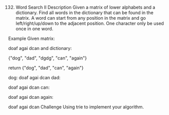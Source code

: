 132. Word Search II
Description
Given a matrix of lower alphabets and a dictionary. Find all words in the dictionary that can be found in the matrix. A word can start from any position in the matrix and go left/right/up/down to the adjacent position. One character only be used once in one word.

Example
Given matrix:

doaf
agai
dcan
and dictionary:

{"dog", "dad", "dgdg", "can", "again"}

return {"dog", "dad", "can", "again"}


dog:
doaf
agai
dcan
dad:

doaf
agai
dcan
can:

doaf
agai
dcan
again:

doaf
agai
dcan
Challenge
Using trie to implement your algorithm.

